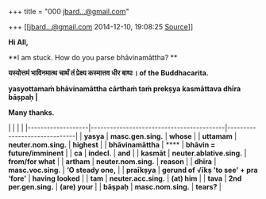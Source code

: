 +++
title = "000 jbard...@gmail.com"

+++
[[jbard...@gmail.com	2014-12-10, 19:08:25 [Source](https://groups.google.com/g/samskrita/c/lEt9KuGkQ3w)]]



**Hi All,**

**I am stuck. How do you parse bhāvinamāttha? **

**यस्योत्तमं भाविनमात्थ चार्थं तं प्रेक्ष्य कस्मात्तव धीर बाष्पः। of the Buddhacarita.**

**yasyottamaṁ bhāvinamāttha cārthaṁ taṁ prekṣya kasmāttava dhīra bāṣpaḥ \|**

**Many thanks.**

|                   |                                          |                              | |-------------------|------------------------------------------|------------------------------| | **yasya**         | **masc.gen.sing.**                       | **whose**                    | | **uttamam**       | **neuter.nom.sing.**                     | **highest**                  | | **bhāvinamāttha** | ****                                    | **bhāvin = future/imminent** | | **ca**            | **indecl.**                              | **and**                      | | **kasmāt**        | **neuter.ablative.sing.**                | **from/for what**            | | **artham**        | **neuter.nom.sing.**                     | **reason**                   | | **dhīra**         | **masc.voc.sing.**                       | **‘O steady one,**           | | **praīkṣya**      | **gerund of √īkṣ 'to see' + pra ‘fore’** | **having looked**            | | **tam**           | **neuter.acc.sing.**                     | **(at) him**                 | | **tava**          | **2nd per.gen.sing.**                    | **(are) your**               | | **bāṣpaḥ**        | **masc.nom.sing.**                       | **tears?**                   |



